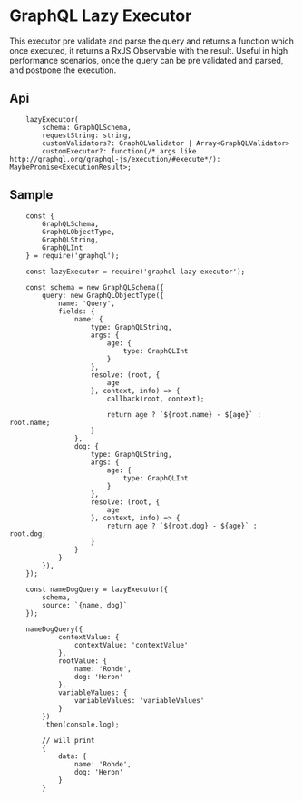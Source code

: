 # GraphQL Lazy Executor

This executor pre validate and parse the query and returns a function which once executed, it returns a RxJS Observable with the result. Useful in high performance scenarios, once the query can be pre validated and parsed, and postpone the execution.

## Api
		lazyExecutor(
			schema: GraphQLSchema, 
			requestString: string,
			customValidators?: GraphQLValidator | Array<GraphQLValidator>
			customExecutor?: function(/* args like http://graphql.org/graphql-js/execution/#execute*/): MaybePromise<ExecutionResult>;

## Sample
		const {
		    GraphQLSchema,
		    GraphQLObjectType,
		    GraphQLString,
		    GraphQLInt
		} = require('graphql');

		const lazyExecutor = require('graphql-lazy-executor');

		const schema = new GraphQLSchema({
		    query: new GraphQLObjectType({
		        name: 'Query',
		        fields: {
		            name: {
		                type: GraphQLString,
		                args: {
		                    age: {
		                        type: GraphQLInt
		                    }
		                },
		                resolve: (root, {
		                    age
		                }, context, info) => {
		                    callback(root, context);

		                    return age ? `${root.name} - ${age}` : root.name;
		                }
		            },
		            dog: {
		                type: GraphQLString,
		                args: {
		                    age: {
		                        type: GraphQLInt
		                    }
		                },
		                resolve: (root, {
		                    age
		                }, context, info) => {
		                    return age ? `${root.dog} - ${age}` : root.dog;
		                }
		            }
		        }
		    }),
		});

		const nameDogQuery = lazyExecutor({
			schema, 
			source: `{name, dog}`
		});

        nameDogQuery({
				contextValue: {
					contextValue: 'contextValue'
				},
				rootValue: {
					name: 'Rohde',
					dog: 'Heron'
				},
				variableValues: {
					variableValues: 'variableValues'
				}
			})
            .then(console.log);

            // will print
            {
            	data: {
	                name: 'Rohde',
	                dog: 'Heron'
	            }
            }
